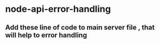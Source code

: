 # node-api-error-handling

## Add these line of code to main server file , that will help to error handling
